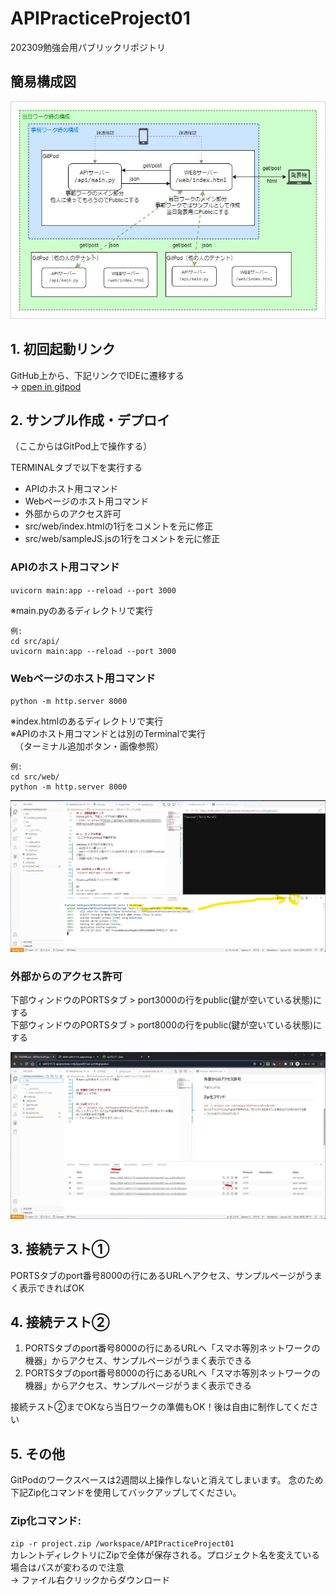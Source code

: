 # APIPracticeProject01
202309勉強会用パブリックリポジトリ

## 簡易構成図
![](res/readme_kousei.jpg)


## 1. 初回起動リンク
GitHub上から、下記リンクでIDEに遷移する  
→ [open in gitpod](https://gitpod.io/#github.com/will121173/APIPracticeProject01)


## 2. サンプル作成・デプロイ
（ここからはGitPod上で操作する）

TERMINALタブで以下を実行する
- APIのホスト用コマンド
- Webページのホスト用コマンド
- 外部からのアクセス許可
- src/web/index.htmlの1行をコメントを元に修正
- src/web/sampleJS.jsの1行をコメントを元に修正


### APIのホスト用コマンド
`uvicorn main:app --reload --port 3000`  

※main.pyのあるディレクトリで実行
```
例:
cd src/api/
uvicorn main:app --reload --port 3000
```

### Webページのホスト用コマンド
`python -m http.server 8000`  

※index.htmlのあるディレクトリで実行  
※APIのホスト用コマンドとは別のTerminalで実行  
　（ターミナル追加ボタン・画像参照）

```
例:
cd src/web/
python -m http.server 8000
```

![](res/readme_terminal.png)



### 外部からのアクセス許可
下部ウィンドウのPORTSタブ > port3000の行をpublic(鍵が空いている状態)にする  
下部ウィンドウのPORTSタブ > port8000の行をpublic(鍵が空いている状態)にする  

![](res/readme_ports.png)


## 3. 接続テスト①
PORTSタブのport番号8000の行にあるURLへアクセス、サンプルページがうまく表示できればOK 

## 4. 接続テスト②
1. PORTSタブのport番号8000の行にあるURLへ「スマホ等別ネットワークの機器」からアクセス、サンプルページがうまく表示できる  
2. PORTSタブのport番号8000の行にあるURLへ「スマホ等別ネットワークの機器」からアクセス、サンプルページがうまく表示できる  

接続テスト②までOKなら当日ワークの準備もOK！後は自由に制作してください


## 5. その他
GitPodのワークスペースは2週間以上操作しないと消えてしまいます。
念のため下記Zip化コマンドを使用してバックアップしてください。

### Zip化コマンド:  
`zip -r project.zip /workspace/APIPracticeProject01`  
カレントディレクトリにZipで全体が保存される。プロジェクト名を変えている場合はパスが変わるので注意  
→ ファイル右クリックからダウンロード

